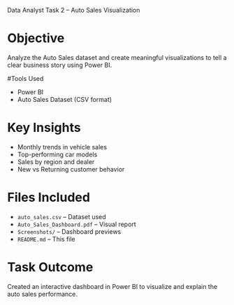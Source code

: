  Data Analyst Task 2 – Auto Sales Visualization

# Objective
Analyze the Auto Sales dataset and create meaningful visualizations to tell a clear business story using Power BI.

#Tools Used
- Power BI
- Auto Sales Dataset (CSV format)

# Key Insights
- Monthly trends in vehicle sales
- Top-performing car models
- Sales by region and dealer
- New vs Returning customer behavior

# Files Included
- `auto_sales.csv` – Dataset used
- `Auto_Sales_Dashboard.pdf` – Visual report
- `Screenshots/` – Dashboard previews
- `README.md` – This file

# Task Outcome
Created an interactive dashboard in Power BI to visualize and explain the auto sales performance.
